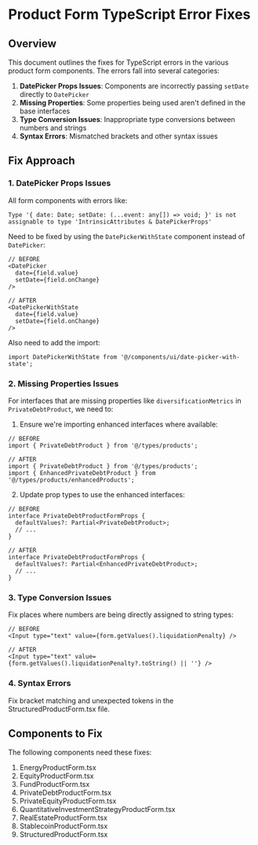 # Product Form TypeScript Error Fixes

## Overview

This document outlines the fixes for TypeScript errors in the various product form components. The errors fall into several categories:

1. **DatePicker Props Issues**: Components are incorrectly passing `setDate` directly to `DatePicker`
2. **Missing Properties**: Some properties being used aren't defined in the base interfaces
3. **Type Conversion Issues**: Inappropriate type conversions between numbers and strings
4. **Syntax Errors**: Mismatched brackets and other syntax issues

## Fix Approach

### 1. DatePicker Props Issues

All form components with errors like:
```
Type '{ date: Date; setDate: (...event: any[]) => void; }' is not assignable to type 'IntrinsicAttributes & DatePickerProps'
```

Need to be fixed by using the `DatePickerWithState` component instead of `DatePicker`:

```tsx
// BEFORE
<DatePicker
  date={field.value}
  setDate={field.onChange}
/>

// AFTER
<DatePickerWithState
  date={field.value}
  setDate={field.onChange}
/>
```

Also need to add the import:

```tsx
import DatePickerWithState from '@/components/ui/date-picker-with-state';
```

### 2. Missing Properties Issues

For interfaces that are missing properties like `diversificationMetrics` in `PrivateDebtProduct`, we need to:

1. Ensure we're importing enhanced interfaces where available:

```tsx
// BEFORE
import { PrivateDebtProduct } from '@/types/products';

// AFTER
import { PrivateDebtProduct } from '@/types/products';
import { EnhancedPrivateDebtProduct } from '@/types/products/enhancedProducts';
```

2. Update prop types to use the enhanced interfaces:

```tsx
// BEFORE
interface PrivateDebtProductFormProps {
  defaultValues?: Partial<PrivateDebtProduct>;
  // ...
}

// AFTER
interface PrivateDebtProductFormProps {
  defaultValues?: Partial<EnhancedPrivateDebtProduct>;
  // ...
}
```

### 3. Type Conversion Issues

Fix places where numbers are being directly assigned to string types:

```tsx
// BEFORE
<Input type="text" value={form.getValues().liquidationPenalty} />

// AFTER
<Input type="text" value={form.getValues().liquidationPenalty?.toString() || ''} />
```

### 4. Syntax Errors

Fix bracket matching and unexpected tokens in the StructuredProductForm.tsx file.

## Components to Fix

The following components need these fixes:

1. EnergyProductForm.tsx
2. EquityProductForm.tsx
3. FundProductForm.tsx
4. PrivateDebtProductForm.tsx
5. PrivateEquityProductForm.tsx
6. QuantitativeInvestmentStrategyProductForm.tsx
7. RealEstateProductForm.tsx
8. StablecoinProductForm.tsx
9. StructuredProductForm.tsx

